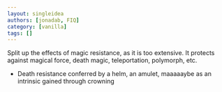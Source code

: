 ```yaml
---
layout: singleidea
authors: [jonadab, FIQ]
category: [vanilla]
tags: []
---
```

Split up the effects of magic resistance, as it is too extensive. It protects against magical force, death magic, teleportation, polymorph, etc.
* Death resistance conferred by a helm, an amulet, maaaaaybe as an intrinsic gained through crowning
